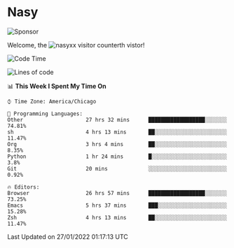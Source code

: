 # Nasy

<!--
<p align="center">
<img height="200" src="https://github-readme-stats.vercel.app/api?username=nasyxx&count_private=true&show_icons=true&theme=dracula&include_all_commits=true"/>
<img height="200" src="https://github-readme-stats.vercel.app/api/top-langs/?username=nasyxx&theme=dracula&hide=html,jupyter+notebook&count_private=true&show_icons=true"/>
</p>

  
----------------
-->

![Sponsor](https://img.shields.io/static/v1.svg?label=Sponsor&message=%E2%9D%A4&logo=GitHub&style=flat&color=pink)
 
Welcome, the ![nasyxx visitor counter](https://count.getloli.com/get/@nasyxx?theme=rule34)th vistor!
 
<!--START_SECTION:waka-->
![Code Time](http://img.shields.io/badge/Code%20Time-1%2C798%20hrs%209%20mins-blue)

![Lines of code](https://img.shields.io/badge/From%20Hello%20World%20I%27ve%20Written-5%20Million%20lines%20of%20code-blue)

📊 **This Week I Spent My Time On** 

```text
⌚︎ Time Zone: America/Chicago

💬 Programming Languages: 
Other                    27 hrs 32 mins      ██████████████████░░░░░░░   74.81% 
sh                       4 hrs 13 mins       ██░░░░░░░░░░░░░░░░░░░░░░░   11.47% 
Org                      3 hrs 4 mins        ██░░░░░░░░░░░░░░░░░░░░░░░   8.35% 
Python                   1 hr 24 mins        █░░░░░░░░░░░░░░░░░░░░░░░░   3.8% 
Git                      20 mins             ░░░░░░░░░░░░░░░░░░░░░░░░░   0.92%

🔥 Editors: 
Browser                  26 hrs 57 mins      ██████████████████░░░░░░░   73.25% 
Emacs                    5 hrs 37 mins       ███░░░░░░░░░░░░░░░░░░░░░░   15.28% 
Zsh                      4 hrs 13 mins       ██░░░░░░░░░░░░░░░░░░░░░░░   11.47%

```


 Last Updated on 27/01/2022 01:17:13 UTC
<!--END_SECTION:waka-->

<!-- ![visitors](https://visitor-badge.laobi.icu/badge?page_id=nasyxx.nasyxx) -->
